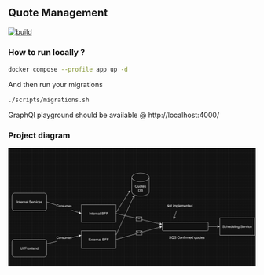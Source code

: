 ## Quote Management

[![build](https://github.com/Krystian19/quote_management/actions/workflows/build.yml/badge.svg)](https://github.com/Krystian19/quote_management/actions/workflows/build.yml)

### How to run locally ?

```sh
docker compose --profile app up -d
```

And then run your migrations

```sh
./scripts/migrations.sh
```

GraphQl playground should be available @ http://localhost:4000/

### Project diagram

![Alt text](images/pic.png?raw=true)
